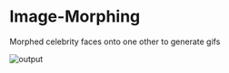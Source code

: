 # Image-Morphing
Morphed celebrity faces onto one other to generate gifs

![output](https://github.com/Akash-Sundar/Image-Morphing/assets/120504031/05606086-37f6-4817-9d79-0486fa75cf10)
